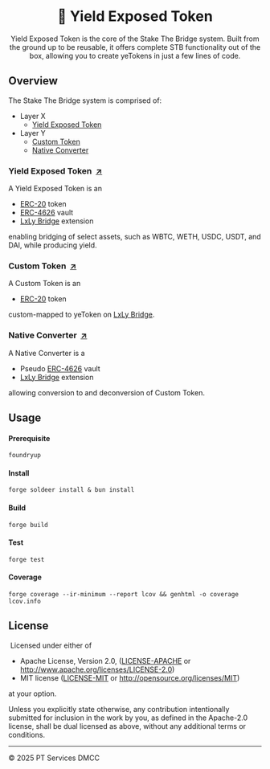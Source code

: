 <div align="center">

# 🌾 Yield Exposed Token

Yield Exposed Token is the core of the Stake The Bridge system. Built from the ground up to be reusable, it offers complete STB functionality out of the box, allowing you to create yeTokens in just a few lines of code.

</div>

## Overview

The Stake The Bridge system is comprised of:

- Layer X
  - [Yield Exposed Token](#yield-exposed-token-)
- Layer Y
  - [Custom Token](#custom-token-)
  - [Native Converter](#native-converter-)

### Yield Exposed Token &nbsp;[↗](src/YieldExposedToken.sol)

A Yield Exposed Token is an

- [ERC-20](https://eips.ethereum.org/EIPS/eip-20) token
- [ERC-4626](https://eips.ethereum.org/EIPS/eip-4626) vault
- [LxLy Bridge](https://github.com/0xPolygonHermez/zkevm-contracts) extension

enabling bridging of select assets, such as WBTC, WETH, USDC, USDT, and DAI, while producing yield.

### Custom Token &nbsp;[↗](src/CustomToken.sol)

A Custom Token is an

- [ERC-20](https://eips.ethereum.org/EIPS/eip-20) token

custom-mapped to yeToken on [LxLy Bridge](https://github.com/0xPolygonHermez/zkevm-contracts).

### Native Converter &nbsp;[↗](src/NativeConverter.sol)

A Native Converter is a

- Pseudo [ERC-4626](https://eips.ethereum.org/EIPS/eip-4626) vault
- [LxLy Bridge](https://github.com/0xPolygonHermez/zkevm-contracts) extension

allowing conversion to and deconversion of Custom Token.

## Usage

#### Prerequisite

```
foundryup
```

#### Install

```
forge soldeer install & bun install
```

#### Build

```
forge build
```

#### Test

```
forge test
```

#### Coverage

```
forge coverage --ir-minimum --report lcov && genhtml -o coverage lcov.info
```

## License
​
Licensed under either of

- Apache License, Version 2.0, ([LICENSE-APACHE](LICENSE-APACHE) or http://www.apache.org/licenses/LICENSE-2.0)
- MIT license ([LICENSE-MIT](LICENSE-MIT) or http://opensource.org/licenses/MIT)

at your option.

Unless you explicitly state otherwise, any contribution intentionally submitted for inclusion in the work by you, as defined in the Apache-2.0 license, shall be dual licensed as above, without any additional terms or conditions.

---

© 2025 PT Services DMCC